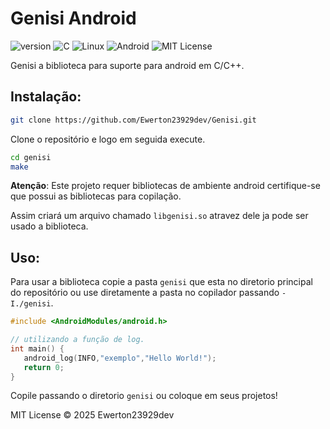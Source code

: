 # **Genisi Android**
![version](https://img.shields.io/badge/Version-1.0.5-green) ![C](https://img.shields.io/badge/Linguagem-C-blue?logo=c) ![Linux](https://img.shields.io/badge/Plataforma_para-Linux-black?logo=linux) ![Android](https://img.shields.io/badge/Feito_para-Android-green?logo=android) ![MIT License](https://img.shields.io/badge/License-MIT-blue.svg)

Genisi a biblioteca para suporte para android em C/C++.

## **Instalação:**
```bash
git clone https://github.com/Ewerton23929dev/Genisi.git
```
Clone o repositório e logo em seguida execute.
```bash
cd genisi
make
```
**Atenção**: Este projeto requer bibliotecas de ambiente android certifique-se que possui as bibliotecas para copilação.

Assim criará um arquivo chamado ``libgenisi.so`` atravez dele ja pode ser usado a biblioteca.

## **Uso:**
Para usar a biblioteca copie a pasta ``genisi`` que esta no diretorio principal do repositório ou use diretamente a pasta no copilador passando ``-I./genisi``.
```c
#include <AndroidModules/android.h>

// utilizando a função de log.
int main() {
   android_log(INFO,"exemplo","Hello World!");
   return 0;
}
```
Copile passando o diretorio ``genisi`` ou coloque em seus projetos!


MIT License © 2025 Ewerton23929dev
